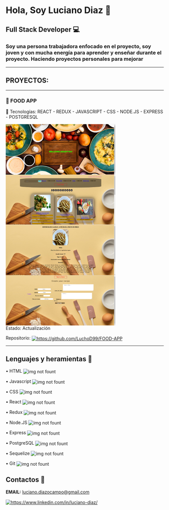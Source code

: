 # Hola, Soy Luciano Diaz 👋

## Full Stack Developer 💻

### Soy una persona trabajadora enfocado en el proyecto, soy joven y con mucha energía para aprender y enseñar durante el proyecto. Haciendo proyectos personales para mejorar

---

## PROYECTOS:

---

### 🔸 FOOD APP

🚀 Tecnologías:
REACT - REDUX - JAVASCRIPT - CSS - NODE.JS - EXPRESS - POSTGRESQL

<img align="center" width=350px src="./image/home.png"  />
<img align="center" width=350px src="./image/inicio.png"  />
<img align="center" width=350px src="./image/detalles.png"  />
<img align="center" width=350px src="./image/creacion.png"  />

<br/>
Estado: Actualización

Repositorio:
<a href="https://github.com/LuchoD99/FOOD-APP" target="blank">
<img align="center" src="https://cdn.jsdelivr.net/npm/simple-icons@7.9.0/icons/github.svg"  alt="https://github.com/LuchoD99/FOOD-APP" height="30" width="40"/>
</a>

---

<!-- ### 🔸 BOOKITECH - E-commerce

🚀 Tecnologías:
REACT - MATERIAL UI - REDUX TOOLKIT - JAVASCRIPT - FIREBASE - NODE.JS - MONGOOSE - EXPRESS - MONGO ATLAS -

<img align="center" width=350px src="./image/book-Inicio.png"  />
<img align="center" width=350px src="./image/book-search.png"  />
<img align="center" width=350px src="./image/book-favorito.png"  />

<img align="center" width=350px src="./image/book-perfil.png"  />
<img align="center" width=350px src="./image/book-login.png"  />
<img align="center" width=350px src="./image/book-contact.png"  /> -->
<!-- <img align="center" width=350px src="./image/book-Admin.png" /> -->

<!-- ### Grupos:

• Felipe:
<a href="https://github.com/Mufdi" target="blank">
<img align="center" src="https://cdn.jsdelivr.net/npm/simple-icons@7.9.0/icons/github.svg"  alt="https://github.com/Mufdi" height="30" width="40"/>
</a> - <a href="https://www.linkedin.com/in/mufdidev/" target="blank">
<img align="center" src="https://cdn.jsdelivr.net/npm/simple-icons@3.0.1/icons/linkedin.svg" alt="https://www.linkedin.com/in/mufdidev/" height="30" width="40" /></a>

• Rodrigo:
<a href="https://github.com/rodri-ribes" target="blank">
<img align="center" src="https://cdn.jsdelivr.net/npm/simple-icons@7.9.0/icons/github.svg" alt="https://github.com/rodri-ribes" height="30" width="40" /></a> - <a href="https://www.linkedin.com/in/rodrigo-ribes/" target="blank">
<img align="center" src="https://cdn.jsdelivr.net/npm/simple-icons@3.0.1/icons/linkedin.svg" alt="https://www.linkedin.com/in/rodrigo-ribes/" height="30" width="40" /></a>

• Sergio:
<a href="https://github.com/SergioYepes" target="blank">
<img align="center" src="https://cdn.jsdelivr.net/npm/simple-icons@7.9.0/icons/github.svg" alt="https://github.com/SergioYepes" height="30" width="40" /></a> -
<a href="https://www.linkedin.com/in/sergio-yepes-2b7158214/" target="blank">
<img align="center" src="https://cdn.jsdelivr.net/npm/simple-icons@3.0.1/icons/linkedin.svg" alt="https://www.linkedin.com/in/sergio-yepes-2b7158214/" height="30" width="40" /></a>

• Pablo:
<a href="https://github.com/pablodclavijo" target="blank">
<img align="center" src="https://cdn.jsdelivr.net/npm/simple-icons@7.9.0/icons/github.svg" alt="https://github.com/pablodclavijo" height="30" width="40" /></a> -
<a href="https://www.linkedin.com/in/pablo-david-clavijo-7653a610a/" target="blank">
<img align="center" src="https://cdn.jsdelivr.net/npm/simple-icons@3.0.1/icons/linkedin.svg" alt="https://www.linkedin.com/in/pablo-david-clavijo-7653a610a/" height="30" width="40" /></a>

• Jorge:
<a href="https://github.com/JGuazzini" target="blank">
<img align="center" src="https://cdn.jsdelivr.net/npm/simple-icons@7.9.0/icons/github.svg" alt="https://github.com/JGuazzini" height="30" width="40" /></a> -
<a href="https://www.linkedin.com/in/jguazzini/" target="blank">
<img align="center" src="https://cdn.jsdelivr.net/npm/simple-icons@3.0.1/icons/linkedin.svg" alt="https://www.linkedin.com/in/jguazzini/" height="30" width="40" /></a>

• Sebastian:
<a href="https://github.com/SebastianTorreiro" target="blank">
<img align="center" src="https://cdn.jsdelivr.net/npm/simple-icons@7.9.0/icons/github.svg" alt="https://github.com/SebastianTorreiro" height="30" width="40" /></a> -
<a href="https://www.linkedin.com/in/sebastian-torreiro-a90bb6181/" target="blank">
<img align="center" src="https://cdn.jsdelivr.net/npm/simple-icons@3.0.1/icons/linkedin.svg" alt="https://www.linkedin.com/in/sebastian-torreiro-a90bb6181/" height="30" width="40" /></a> -->

<!-- <br/>
Repositorio:
<a href="https://github.com/rodri-ribes/BookITech" target="blank">
<img align="center" src="https://cdn.jsdelivr.net/npm/simple-icons@7.9.0/icons/github.svg"  alt="https://github.com/rodri-ribes/BookITech" height="30" width="40"/>
</a>

--- -->

## Lenguajes y heramientas 🚀

• HTML <img align="center" src="https://www.vectorlogo.zone/logos/w3_html5/w3_html5-icon.svg" alt="img not fount" height="30" width="40" />

• Javascript <img align="center" src="https://cdn.jsdelivr.net/npm/simple-icons@7.9.0/icons/javascript.svg" alt="img not fount" height="30" width="40" />

• CSS <img align="center" src="https://www.vectorlogo.zone/logos/w3_css/w3_css-icon.svg" alt="img not fount" height="30" width="40" />

• React <img align="center" src="https://www.vectorlogo.zone/logos/reactjs/reactjs-icon.svg" alt="img not fount" height="30" width="40" />

• Redux <img align="center" src="https://cdn.jsdelivr.net/npm/simple-icons@7.9.0/icons/redux.svg" alt="img not fount" height="30" width="40" />

• Node.JS <img align="center" src="https://www.vectorlogo.zone/logos/nodejs/nodejs-icon.svg" alt="img not fount" height="30" width="40" />

• Express <img align="center" src="https://cdn.jsdelivr.net/npm/simple-icons@7.9.0/icons/express.svg" alt="img not fount" height="30" width="40" />

• PostgreSQL <img align="center" src="https://www.vectorlogo.zone/logos/postgresql/postgresql-icon.svg" alt="img not fount" height="30" width="40" />

• Sequelize <img align="center" src="https://www.vectorlogo.zone/logos/sequelizejs/sequelizejs-icon.svg" alt="img not fount" height="30" width="40" />

• Git <img align="center" src="https://www.vectorlogo.zone/logos/git-scm/git-scm-icon.svg" alt="img not fount" height="30" width="40" />

## Contactos 📩

**EMAIL:** luciano.diazocampo@gmail.com

<a href="https://www.linkedin.com/in/luciano-diaz/" target="blank">
<img align="center" src="https://cdn.jsdelivr.net/npm/simple-icons@3.0.1/icons/linkedin.svg" alt="https://www.linkedin.com/in/luciano-diaz/" height="30" width="40" /></a>
